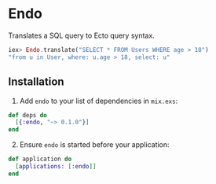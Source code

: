 # Endo

Translates a SQL query to Ecto query syntax.

```elixir
iex> Endo.translate("SELECT * FROM Users WHERE age > 18")
"from u in User, where: u.age > 18, select: u"
```

## Installation

1. Add `endo` to your list of dependencies in `mix.exs`:

  ```elixir
  def deps do
    [{:endo, "~> 0.1.0"}]
  end
  ```

2. Ensure `endo` is started before your application:

  ```elixir
  def application do
    [applications: [:endo]]
  end
  ```
